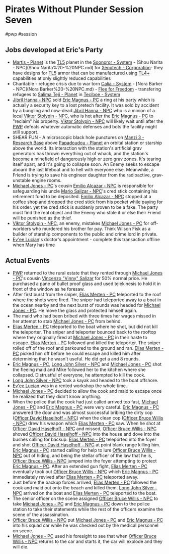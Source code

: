 # Pirates Without Plunder Session Seven

#pwp #session

## Jobs developed at Eric\'s Party

-   [Martis - Planet](Martis%20-%20Planet.md) is the [TL5](TL5) planet in the [Soonoror - System](Soonoror%20-%20System.md) - [Shou Narita - NPC](Shou Narita%20-%20NPC.md) for [Xenotech - Corporation](Xenotech%20-%20Corporation.md)- they have designs for [TL5](TL5)  [](Common%20Armor%20Varieties#Vestimentum|Vestimentum) armor that can be manufactured using [TL4+](TL4+) capabilities at only slightly reduced capabilities
-   Charitable - refugee crisis due to war torn [Calia - System](Calia%20-%20System.md) - [Nora Barker - NPC](Nora Barker%20-%20NPC.md) - [Flee for Freedom](Flee%20for%20Freedom.md) - transfering refugees to [Salima Teji - Planet](Salima%20Teji%20-%20Planet.md) in [Teciboe - System](Teciboe%20-%20System.md)
-   [Jibril Hanna - NPC](Jibril%20Hanna%20-%20NPC.md) sold [Eric Magnus - PC](Eric%20Magnus%20-%20PC.md) a ring at his party which is actually a security key to a lost pretech facility. It was sold by accident by a bungling and now-dead [Jibril Hanna - NPC](Jibril%20Hanna%20-%20NPC.md) who is a minion of a local [Viktor Stolypin - NPC](Viktor%20Stolypin%20-%20NPC.md), who is hot after the [Eric Magnus - PC](Eric%20Magnus%20-%20PC.md) to "reclaim" his property. [Viktor Stolypin - NPC](Viktor%20Stolypin%20-%20NPC.md) will likely wait until after the [PWP](PWP.md) defeats whatever automatic defenses and bots the facility might still support.
-   SHEAR FUN - A microscopic black hole punctures on [Manzi 3 - Research Base](Manzi%203%20-%20Research%20Base.md) above [Papadoudou - Planet](Papadoudou%20-%20Planet.md) an orbital station or starship above the world. Its interaction with the station's artificial grav generators has thrown everything out of whack, and the station's become a minefield of dangerously high or zero grav zones. It's tearing itself apart, and it's going to collapse soon. An Enemy seeks to escape aboard the last lifeboat and to hell with everyone else. Meanwhile, a Friend is trying to save his engineer daughter from the radioactive, grav-unstable engine rooms.
-   [Michael Jones - PC](Michael%20Jones%20-%20PC.md)'s cousin [Emilio Alcazar - NPC](Emilio%20Alcazar%20-%20NPC.md) is responsible for safeguarding his uncle [Mario Salizar - NPC](Mario%20Salizar%20-%20NPC.md)'s cred stick containing his retirement fund to be deposited. [Emilio Alcazar - NPC](Emilio%20Alcazar%20-%20NPC.md) stopped at a coffee shop and dropped the cred stick from his pocket while paying for his order. yet the cred stick is suddenly proven to be a fake. The party must find the real object and the Enemy who stole it or else their Friend will be punished as the thief.
-   [Viktor Stolypin - NPC](Viktor%20Stolypin%20-%20NPC.md), an enemy, mistakes [Michael Jones - PC](Michael%20Jones%20-%20PC.md) for off-worlders who murdered his brother for pay. Think Wilson Fisk as a builder of starship components to the public and crime lord in private.
-   [Ev'ee Lucian](Ev_ee%20Lucian%20-%20PC.md)'s doctor\'s appointment - complete this transaction offline when Mary has time

## Actual Events

-   [PWP](PWP.md) returned to the rural estate that they rented through [Michael Jones - PC](Michael%20Jones%20-%20PC.md)'s cousin [Vincenzo "Vinny" Salizar](Vincenzo%20Vinny%20Salizar%20-%20NPC.md) for 50% normal price. He purchased a pane of bullet proof glass and used telekinesis to hold it in front of the window as he foresaw.
-   After first burst from the sniper, [Elias Merten - PC](Elias%20Merten%20-%20PC.md) teleported to the roof where the shots were fired. The sniper had teleported away to a boat in the ocean nearby and the next burst of rounds was headed for [Michael Jones - PC](Michael%20Jones%20-%20PC.md). He move the glass and protected himself again.
-   The maid who had been bribed with three times her wages missed in her attempt to stab [Michael Jones - PC](Michael%20Jones%20-%20PC.md) from behind.
-  [Elias Merten - PC](Elias%20Merten%20-%20PC.md) teleported to the boat where he shot, but did not kill the teleporter. The sniper and teleporter bounced back to the rooftop where they originally fired at [Michael Jones - PC](Michael%20Jones%20-%20PC.md) in their haste to escape. [Elias Merten - PC](Elias%20Merten%20-%20PC.md) followed and killed the teleporter. The sniper rolled off of the roof and parkoured to the ground and ran. [Elias Merten - PC](Elias%20Merten%20-%20PC.md) picked him off before he could escape and killed him after determining that he wasn\'t useful. He did get a [](Ranged%20Weapons#Projectile%20Weaponry|sniper%20rifle) and 8 rounds.
-   [Eric Magnus - PC](Eric%20Magnus%20-%20PC.md), [Long John Silver - NPC](Long%20John%20Silver%20-%20NPC.md) and [Michael Jones - PC](Michael%20Jones%20-%20PC.md) shot the fleeing maid and Mike followed her to the kitchen where she collapsed. Distrustful of everyone, he attempted to kill the cook.
-   [Long John Silver - NPC](Long%20John%20Silver%20-%20NPC.md) took a kayak and headed to the boat offshore.
-   [Ev'ee Lucian](Ev_ee%20Lucian%20-%20PC.md) was in a rented workshop the whole time.
-   [Michael Jones - PC](Michael%20Jones%20-%20PC.md) decided to allow the cook and maid to escape once he realized that they didn't know anything.
-   When the police that the cook had just called arrived too fast, [Michael Jones - PC](Michael%20Jones%20-%20PC.md) and [Eric Magnus - PC](Eric%20Magnus%20-%20PC.md) were very careful. [Eric Magnus - PC](Eric%20Magnus%20-%20PC.md) answered the door and was almost successful bribing the dirty cop ([Officer David Haselhoff - NPC](Officer%20David%20Haselhoff%20-%20NPC.md)) when the clean cop ([Officer Bruce Willis - NPC](Officer%20Bruce%20Willis%20-%20NPC.md)) drew his weapon which [Elias Merten - PC](Elias%20Merten%20-%20PC.md) saw. When he shot at [Officer David Haselhoff - NPC](Officer%20David%20Haselhoff%20-%20NPC.md) and missed, [Officer Bruce Willis - NPC](Officer%20Bruce%20Willis%20-%20NPC.md) shoved [Officer David Haselhoff - NPC](Officer%20David%20Haselhoff%20-%20NPC.md) into the house and dove into the bushes calling for backup. [Elias Merten - PC](Elias%20Merten%20-%20PC.md) teleported into the foyer and shot [Officer David Haselhoff - NPC](Officer%20David%20Haselhoff%20-%20NPC.md) at point blank range killing him. [Eric Magnus - PC](Eric%20Magnus%20-%20PC.md) started calling for help to lure [Officer Bruce Willis - NPC](Officer%20Bruce%20Willis%20-%20NPC.md) out of hiding, and being the stellar officer of the law that he is, [Officer Bruce Willis - NPC](Officer%20Bruce%20Willis%20-%20NPC.md) jumped into the foyer attempting to protect [Eric Magnus - PC](Eric%20Magnus%20-%20PC.md). After an extended gun fight, [Elias Merten - PC](Elias%20Merten%20-%20PC.md) eventually took out [Officer Bruce Willis - NPC](Officer%20Bruce%20Willis%20-%20NPC.md) which [Eric Magnus - PC](Eric%20Magnus%20-%20PC.md) immediately revived after [Elias Merten - PC](Elias%20Merten%20-%20PC.md) teleported away.
-   Just before the backup forces arrived, [Elias Merten - PC](Elias%20Merten%20-%20PC.md) followed the cook and maid out onto the beach and killed them. [Long John Silver - NPC](Long%20John%20Silver%20-%20NPC.md) arrived on the boat and [Elias Merten - PC](Elias%20Merten%20-%20PC.md) teleported to the boat.
-   The senior officer on the scene assigned [Officer Bruce Willis - NPC](Officer%20Bruce%20Willis%20-%20NPC.md) to take [Michael Jones - PC](Michael%20Jones%20-%20PC.md) and [Eric Magnus - PC](Eric%20Magnus%20-%20PC.md) down to the police station to take their statements while the rest of the officers examine the scene of the assassination.
-  [Officer Bruce Willis - NPC](Officer%20Bruce%20Willis%20-%20NPC.md) put [Michael Jones - PC](Michael%20Jones%20-%20PC.md) and [Eric Magnus - PC](Eric%20Magnus%20-%20PC.md) into his squad car while he was checked out by the medical personnel on scene.
-   [Michael Jones - PC](Michael%20Jones%20-%20PC.md) used his foresight to see that when [Officer Bruce Willis - NPC](Officer%20Bruce%20Willis%20-%20NPC.md) returns to the car and starts it, the car will explode and they will die.
